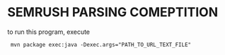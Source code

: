 # SEMRUSH PARSING COMEPTITION

to run this program, execute
 
```
 mvn package exec:java -Dexec.args="PATH_TO_URL_TEXT_FILE"
```
